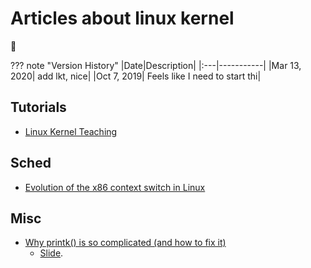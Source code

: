 # Articles about linux kernel

:moyai:

??? note "Version History"
	|Date|Description|
	|:---|-----------|
	|Mar 13, 2020| add lkt, nice|
	|Oct 7, 2019| Feels like I need to start thi|

## Tutorials

- [Linux Kernel Teaching](https://linux-kernel-labs.github.io/refs/heads/master/index.html#)

## Sched

- [Evolution of the x86 context switch in Linux](http://www.maizure.org/projects/evolution_x86_context_switch_linux/)

## Misc

- [Why printk() is so complicated (and how to fix it)](https://lwn.net/Articles/800946/)
	- [Slide](https://www.linuxplumbersconf.org/event/4/contributions/290/attachments/276/463/lpc2019_jogness_printk.pdf).
